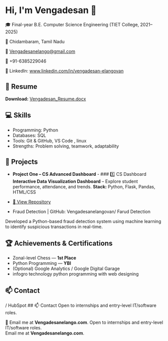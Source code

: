 # Hi, I'm Vengadesan 👋

🎓 Final-year B.E. Computer Science Engineering (TIET College, 2021–2025)

📍 Chidambaram, Tamil Nadu  

📧 Vengadesanelango@gmail.com 

📱 +91-6385229046

🔗 LinkedIn: www.linkedin.com/in/vengadesan-elangovan


## 📂 Resume
**Download:** [Vengadesan_Resume.docx](./Vengadesan_Resume.docx)

## 💻 Skills
- Programming: Python
- Databases:  SQL
- Tools: Git & GitHub, VS Code , linux
- Strengths: Problem solving, teamwork, adaptability

## 🚀 Projects
- **Project One – CS Advanced Dashboard** - ### 1️⃣ CS Dashboard **Interactive Data Visualization 
    Dashboard** – Explore student performance, attendance, and trends. **Stack:** Python, Flask,       Pandas, HTML/CSS
- [🔗 View Repository](https://github.com/Vengadesanelangovan/Data-Visualization-Dashboard)
   
- Fraud Detection | GitHub: Vengadesanelangovan/ Farud Detection 

Developed a Python-based fraud detection system using machine learning to identify suspicious transactions in real-time. 

## 🏆 Achievements & Certifications
 - Zonal-level Chess — **1st Place**
 - Python Programming — **YBI**
 - (Optional) Google Analytics / Google Digital Garage
 - infogro technology python programming with web designing 

## 📫 Contact
   / HubSpot ## 📫 Contact Open to internships and entry-level IT/software roles.

📧 Email me at **Vengadesanelango.com**.
Open to internships and entry-level IT/software roles.  
Email me at **Vengadesanelango.com**.
